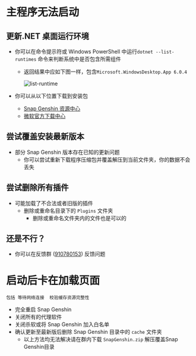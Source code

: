 # 主程序无法启动

## 更新.NET 桌面运行环境

  - 你可以在命令提示符或 Windows PowerShell 中运行`dotnet --list-runtimes` 命令来判断系统中是否包含所需组件

    - 返回结果中应如下图一样，包含`Microsoft.WindowsDesktop.App 6.0.4`

      ![list-runtime](https://img.snapgenshin.com/imgs/2022/03/161f052144c1e32d.png)

  - 你可以从以下位置下载到安装包
    - [Snap Genshin 资源中心](https://resource.snapgenshin.com/Environment/)
    - [微软官方下载中心](https://dotnet.microsoft.com/zh-cn/download/dotnet/thank-you/runtime-desktop-6.0.2-windows-x64-installer)

## 尝试覆盖安装最新版本

- 部分 Snap Genshin 版本存在已知的更新问题
  - 你可以尝试重新下载程序压缩包并覆盖解压到当前文件夹，你的数据不会丢失

## 尝试删除所有插件
- 可能加载了不合法或者旧版的插件
  - 删除或重命名目录下的 `Plugins` 文件夹
    - 删除或重命名文件夹内的文件也是可以的

## 还是不行？

- 你可以在反馈群 ([910780153](https://jq.qq.com/?_wv=1027&k=MHLNhhYJ)) 反馈问题

# 启动后卡在加载页面
    包括 等待网络连接  校验缓存资源完整性 
- 完全重启 Snap Genshin
- 关闭所有的代理软件
- 关闭杀软或将 Snap Genshin 加入白名单
- 确认更新至最新版后删除 Snap Genshin 目录中的 `cache` 文件夹
  - 以上方法均无法解决请在群内下载 `SnapGenshin.zip` 解压覆盖Snap Genshin目录




